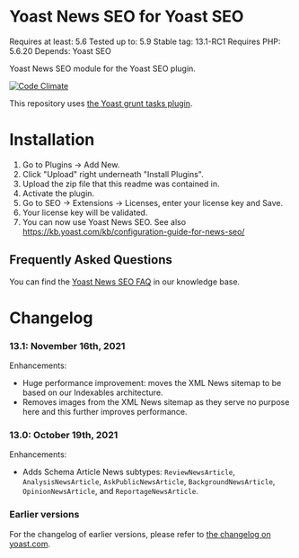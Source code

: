 Yoast News SEO for Yoast SEO
==========================
Requires at least: 5.6
Tested up to: 5.9
Stable tag: 13.1-RC1
Requires PHP: 5.6.20
Depends: Yoast SEO

Yoast News SEO module for the Yoast SEO plugin.

[![Code Climate](https://codeclimate.com/repos/54523c37e30ba0670f0016b8/badges/373c97133cba47d9822b/gpa.svg)](https://codeclimate.com/repos/54523c37e30ba0670f0016b8/feed)

This repository uses [the Yoast grunt tasks plugin](https://github.com/Yoast/plugin-grunt-tasks).

Installation
============

1. Go to Plugins -> Add New.
2. Click "Upload" right underneath "Install Plugins".
3. Upload the zip file that this readme was contained in.
4. Activate the plugin.
5. Go to SEO -> Extensions -> Licenses, enter your license key and Save.
6. Your license key will be validated.
7. You can now use Yoast News SEO. See also https://kb.yoast.com/kb/configuration-guide-for-news-seo/

Frequently Asked Questions
--------------------------

You can find the [Yoast News SEO FAQ](https://kb.yoast.com/kb/category/news-seo/) in our knowledge base.

Changelog
=========

### 13.1: November 16th, 2021
Enhancements:
* Huge performance improvement: moves the XML News sitemap to be based on our Indexables architecture. 
* Removes images from the XML News sitemap as they serve no purpose here and this further improves performance.

### 13.0: October 19th, 2021
Enhancements:
* Adds Schema Article News subtypes: `ReviewNewsArticle`, `AnalysisNewsArticle`, `AskPublicNewsArticle`, `BackgroundNewsArticle`, `OpinionNewsArticle`, and `ReportageNewsArticle`. 

### Earlier versions
For the changelog of earlier versions, please refer to [the changelog on yoast.com](https://yoa.st/news-seo-changelog).

